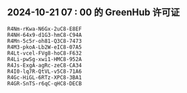 ## 2024-10-21 07 : 00 的 GreenHub 许可证
```
R4Nm-rKwa-N6Gx-2uC8-E8EF
R4NH-64x9-d1G3-hmC8-C94A
R4Mn-5c5r-oh81-Q3C8-7473
R4M3-pkoA-Lb2W-eIC8-07A5
R4Lt-vcel-FVg8-hoC8-F632
R4Li-pwSg-xwi1-HMC8-952A
R4Js-ExgA-agRc-zeC8-CA34
R4I0-lq7R-QtVL-v5C8-71A6
R4Gc-HiGL-6RTz-XPC8-3BA1
R4GR-SnTS-r6qC-qHC8-DECB
```
